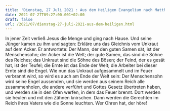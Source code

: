 ```yaml
---
title: 'Dienstag, 27 Juli 2021 : Aus dem Heiligen Evangelium nach Matthäus - Mt 13,36-43.'
date: 2021-07-27T09:27:00.001+02:00
draft: false
url: /2021/07/dienstag-27-juli-2021-aus-dem-heiligen.html
---
```


In jener Zeit verließ Jesus die Menge und ging nach Hause. Und seine Jünger kamen zu ihm und sagten: Erkläre uns das Gleichnis vom Unkraut auf dem Acker. Er antwortete: Der Mann, der den guten Samen sät, ist der Menschensohn; der Acker ist die Welt; der gute Samen, das sind die Söhne des Reiches; das Unkraut sind die Söhne des Bösen; der Feind, der es gesät hat, ist der Teufel; die Ernte ist das Ende der Welt; die Arbeiter bei dieser Ernte sind die Engel. Wie nun das Unkraut aufgesammelt und im Feuer verbrannt wird, so wird es auch am Ende der Welt sein: Der Menschensohn wird seine Engel aussenden, und sie werden aus seinem Reich alle zusammenholen, die andere verführt und Gottes Gesetz übertreten haben, und werden sie in den Ofen werfen, in dem das Feuer brennt. Dort werden sie heulen und mit den Zähnen knirschen. Dann werden die Gerechten im Reich ihres Vaters wie die Sonne leuchten. Wer Ohren hat, der höre!
